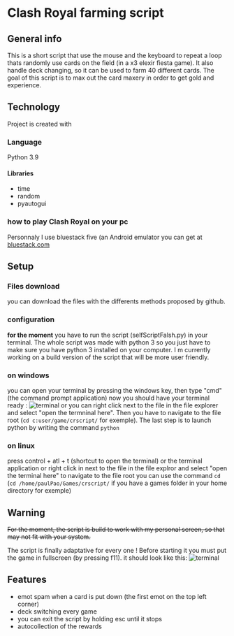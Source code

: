 # Clash Royal farming script 

## General info 
This is a short script that use the mouse and the keyboard to repeat a loop thats randomly use cards on the field (in a x3 elexir fiesta game). It also handle deck changing, so it can be used to farm 40 different cards.
The goal of this script is to max out the card maxery in order to get gold and experience. 

## Technology 
Project is created with

### Language 
Python 3.9

#### Libraries
- time 
- random 
- pyautogui 
  
### how to play Clash Royal on your pc 
Personnaly I use bluestack five (an Android emulator you can get at [bluestack.com](https://www.bluestacks.com/)
## Setup

### Files download 
you can download the files with the differents methods proposed by github.

### configuration
__for the moment__ you have to run the script (selfScriptFalsh.py) in your terminal.
The whole script was made with python 3 so you just have to make sure you have python 3 installed on your computer.
I m currently working on a build version of the script that will be more user friendly.
### on windows
you can open your terminal by pressing the windows key, then type "cmd" (the command prompt application) now you should have your terminal ready :
![terminal](https://www.onlyinfotech.com/wp-content/uploads/2020/03/1584388899_137_How-To-Find-Windows-10-Product-Key-Using-Command-Prompt.jpg)
or you can right click next to the file in the file explorer and select "open the termninal here".
Then you have to navigate to the file root (``` cd c:user/game/crscript/ ``` for exemple).
The last step is to launch python by writing the command ```python```

### on linux
press control + atl + t (shortcut to open the terminal) or the terminal application or right click in next to the file in the file explror and select "open the terminal here"
to navigate to the file root you can use the command ```cd``` (```cd /home/paulPao/Games/crscript/``` if you have a games folder in your home directory for exemple)

## Warning
~~For the moment, the script is build to work with my personal screen, so that may not fit with your system.~~


The script is finally adaptative for every one ! Before starting it you must put the game in fullscreen (by pressing f11).
it should look like this:
![terminal](https://i.ytimg.com/vi/A-9C5v8zEkQ/maxresdefault.jpg)


## Features
- emot spam when a card is put down (the first emot on the top left corner)
- deck switching every game 
- you can exit the script by holding esc until it stops
- autocollection of the rewards 
  